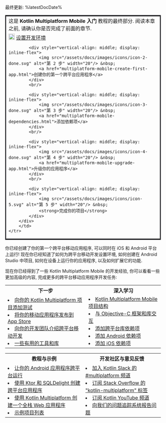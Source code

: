 [//]: # (title: 完成你的项目)

最终更新: %latestDocDate%

<table style="border-style: solid; border-color: 252528">
    <tr style="border: none">
        <td>
            这是 <strong>Kotlin Multiplatform Mobile 入门</strong> 教程的最终部分.
            阅读本章之前, 请确认你是否完成了前面的章节.
        </td>
    </tr>
    <tr>
        <td>
        <div style="display: block">
            <div style="vertical-align: middle; display: inline-flex">
                <img src="/assets/docs/images/icons/icon-1-done.svg" alt="第 1 步" width="20"/> &nbsp;
                <a href="multiplatform-mobile-setup.html">设置开发环境</a>
            </div>
            <br/>

            <div style="vertical-align: middle; display: inline-flex">
                <img src="/assets/docs/images/icons/icon-2-done.svg" alt="第 2 步" width="20"/> &nbsp;
                <a href="multiplatform-mobile-create-first-app.html">创建你的第一个跨平台应用程序</a>
            </div>
            <br/>
    
            <div style="vertical-align: middle; display: inline-flex">
                <img src="/assets/docs/images/icons/icon-3-done.svg" alt="第 3 步" width="20"/> &nbsp;
                <a href="multiplatform-mobile-dependencies.html">添加依赖项</a>
            </div>
            <br/>
    
            <div style="vertical-align: middle; display: inline-flex">
                <img src="/assets/docs/images/icons/icon-4-done.svg" alt="第 4 步" width="20"/> &nbsp;
                <a href="multiplatform-mobile-upgrade-app.html">升级你的应用程序</a>
            </div>
            <br/>
    
            <div style="vertical-align: middle; display: inline-flex">
                <img src="/assets/docs/images/icons/icon-5.svg" alt="第 5 步" width="20"/> &nbsp;
                <strong>完成你的项目</strong>
            </div>
        </div>
        </td>
    </tr>
</table>

你已经创建了你的第一个跨平台移动应用程序, 可以同时在 iOS 和 Android 平台上运行!
现在你已经知道了如何为跨平台移动开发设置环境, 如何创建在 Android Studio 中项目, 如何在设备上运行你的应用程序, 以及如何扩展它的功能.

现在你已经得到了一些 Kotlin Multiplatform Mobile 的开发经验, 你可以看看一些更加高级的内容, 完成更多的跨平台移动应用程序开发任务:

<table>
   <tr>
      <th>下一步</th>
      <th>深入学习</th>
   </tr>
   <tr>
   <td>
     <list>
        <li><a href="../multiplatform/multiplatform-run-tests.html">向你的 Kotlin Multiplatform 项目添加测试</a></li>
        <li><a href="multiplatform-mobile-publish-apps.html">将你的移动应用程序发布到 App Store</a></li>
        <li><a href="multiplatform-mobile-introduce-your-team.html">向你的开发团队介绍跨平台移动开发</a></li>
        <li><a href="https://github.com/terrakok/kmm-awesome">一些有用的工具和库</a></li>
     </list>
   </td>
    <td>
     <list>
        <li><a href="multiplatform-mobile-understand-project-structure.html">Kotlin Multiplatform Mobile 项目结构</a></li>
        <li><a href="../native/native-objc-interop.html">与 Objective-C 框架和库交互</a></li>
        <li><a href="../multiplatform/multiplatform-add-dependencies.html">添加跨平台库依赖项</a></li>        
        <li><a href="multiplatform-mobile-android-dependencies.html">添加 Android 依赖项</a></li>
        <li><a href="multiplatform-mobile-ios-dependencies.html">添加 iOS 依赖项</a></li>
     </list>
   </td>
   </tr>
</table>

<table>
   <tr>
      <th>教程与示例</th>
      <th>开发社区与意见反馈</th>
   </tr>
   <tr>
   <td>
     <list>
        <li><a href="multiplatform-mobile-integrate-in-existing-app.html">让你的 Android 应用程序跨平台运行</a></li>
        <li><a href="multiplatform-mobile-ktor-sqldelight.html">使用 Ktor 和 SQLDelight 创建跨平台应用程序</a></li>
        <li><a href="../multiplatform/multiplatform-full-stack-app.html">使用 Kotlin Multiplatform 创建一个全栈 Web 应用程序 </a></li>
        <li><a href="multiplatform-mobile-samples.html">示例项目列表</a></li>
     </list>
   </td>
    <td>
     <list>
        <li><a href="https://kotlinlang.slack.com/archives/C3PQML5NU">加入 Kotlin Slack 的 #multiplatform 频道</a></li>
        <li><a href="https://stackoverflow.com/questions/tagged/kotlin-multiplatform">订阅 Stack Overflow 的 "kotlin-multiplatform" 标签</a></li>        
        <li><a href="https://www.youtube.com/playlist?list=PLlFc5cFwUnmy_oVc9YQzjasSNoAk4hk_C">订阅 Kotlin YouTube 频道</a></li>
        <li><a href="https://youtrack.jetbrains.com/newIssue?project=KT">向我们的问题追踪系统报告问题</a></li>
     </list>
   </td>
   </tr>
</table>
